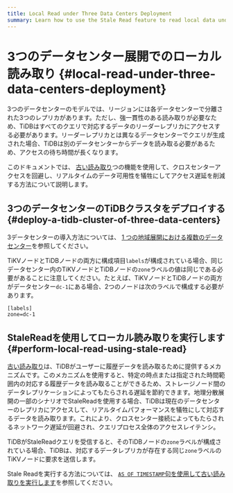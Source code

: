 ```yaml
---
title: Local Read under Three Data Centers Deployment
summary: Learn how to use the Stale Read feature to read local data under three DCs deployment and thus reduce cross-center requests.
---
```


# 3つのデータセンター展開でのローカル読み取り {#local-read-under-three-data-centers-deployment}

3つのデータセンターのモデルでは、リージョンには各データセンターで分離された3つのレプリカがあります。ただし、強一貫性のある読み取りが必要なため、TiDBはすべてのクエリで対応するデータのリーダーレプリカにアクセスする必要があります。リーダーレプリカとは異なるデータセンターでクエリが生成された場合、TiDBは別のデータセンターからデータを読み取る必要があるため、アクセスの待ち時間が長くなります。

このドキュメントでは、 [古い読み取り](/stale-read.md)つの機能を使用して、クロスセンターアクセスを回避し、リアルタイムのデータ可用性を犠牲にしてアクセス遅延を削減する方法について説明します。

## 3つのデータセンターのTiDBクラスタをデプロイする {#deploy-a-tidb-cluster-of-three-data-centers}

3データセンターの導入方法については、 [1 つの地域展開における複数のデータセンター](/multi-data-centers-in-one-city-deployment.md)を参照してください。

TiKVノードとTiDBノードの両方に構成項目`labels`が構成されている場合、同じデータセンター内のTiKVノードとTiDBノードの`zone`ラベルの値は同じである必要があることに注意してください。たとえば、TiKVノードとTiDBノードの両方がデータセンター`dc-1`にある場合、2つのノードは次のラベルで構成する必要があります。

```
[labels]
zone=dc-1
```

## StaleReadを使用してローカル読み取りを実行します {#perform-local-read-using-stale-read}

[古い読み取り](/stale-read.md)は、TiDBがユーザーに履歴データを読み取るために提供するメカニズムです。このメカニズムを使用すると、特定の時点または指定された時間範囲内の対応する履歴データを読み取ることができるため、ストレージノード間のデータレプリケーションによってもたらされる遅延を節約できます。地理分散展開の一部のシナリオでStaleReadを使用する場合、TiDBは現在のデータセンターのレプリカにアクセスして、リアルタイムパフォーマンスを犠牲にして対応するデータを読み取ります。これにより、クロスセンター接続によってもたらされるネットワーク遅延が回避され、クエリプロセス全体のアクセスレイテンシ。

TiDBがStaleReadクエリを受信すると、そのTiDBノードの`zone`ラベルが構成されている場合、TiDBは、対応するデータレプリカが存在する同じ`zone`ラベルのTiKVノードに要求を送信します。

Stale Readを実行する方法については、 [`AS OF TIMESTAMP`句を使用して古い読み取りを実行します](/as-of-timestamp.md)を参照してください。
